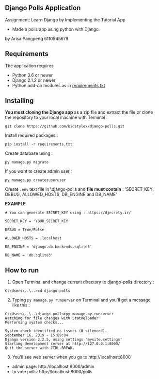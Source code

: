 ## Django Polls Application


Assignment: Learn Django by Implementing the Tutorial App
- Made a polls app using python with Django.

by Arisa Pangpeng 6110545678

## Requirements


 The application requires
 * Python 3.6 or newer
 * Django 2.1.2 or newer
 * Python add-on modules as in [requirements.txt](requirements.txt)

## Installing
**You must cloning the Django app** as a zip file and extract the file or clone the repository to your local machine with Terminal :
```
git clone https://github.com/kidstylex/django-polls.git

```

Install required packages :
```
pip install -r requirements.txt 
```
Create database using :
```
py manage.py migrate
```
If you want to create admin user :
```
py manage.py createsuperuser
```

Create `.env` text file in \django-polls and **file must contain** : 'SECRET_KEY, DEBUG, ALLOWED_HOSTS, DB_ENGINE and DB_NAME'

**EXAMPLE**
```
# You can generate SECRET_KEY using : https://djecrety.ir/

SECRET_KEY = 'YOUR_SECRET_KEY'

DEBUG = True/False

ALLOWED_HOSTS = .localhost

DB_ENGINE = 'django.db.backends.sqlite3'

DB_NAME = 'db.sqlite3'
```

## How to run
1. Open Terminal and change current directory to django-polls directory :
```
C:\Users\..\..>cd django-polls
```

2. Typing `py manage.py runserver` on Terminal and you'll get a message like this :

```
C:\Users\..\..\django-polls>py manage.py runserver
Watching for file changes with StatReloader
Performing system checks...

System check identified no issues (0 silenced).
September 16, 2019 - 15:09:04
Django version 2.2.5, using settings 'mysite.settings'
Starting development server at http://127.0.0.1:8000/
Quit the server with CTRL-BREAK.
```
3. You'll see web server when you go to http://localhost:8000
- admin page: http://localhost:8000/admin
- to vote polls: http://localhost:8000/polls


